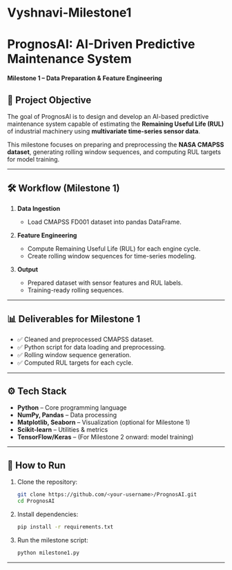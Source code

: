 # Vyshnavi-Milestone1
# PrognosAI: AI-Driven Predictive Maintenance System

**Milestone 1 – Data Preparation & Feature Engineering**

## 📌 Project Objective

The goal of PrognosAI is to design and develop an AI-based predictive maintenance system capable of estimating the **Remaining Useful Life (RUL)** of industrial machinery using **multivariate time-series sensor data**.

This milestone focuses on preparing and preprocessing the **NASA CMAPSS dataset**, generating rolling window sequences, and computing RUL targets for model training.


---

## 🛠️ Workflow (Milestone 1)

1. **Data Ingestion**

   * Load CMAPSS FD001 dataset into pandas DataFrame.
2. **Feature Engineering**

   * Compute Remaining Useful Life (RUL) for each engine cycle.
   * Create rolling window sequences for time-series modeling.
3. **Output**

   * Prepared dataset with sensor features and RUL labels.
   * Training-ready rolling sequences.

---

## 📊 Deliverables for Milestone 1

* ✅ Cleaned and preprocessed CMAPSS dataset.
* ✅ Python script for data loading and preprocessing.
* ✅ Rolling window sequence generation.
* ✅ Computed RUL targets for each cycle.

---

## ⚙️ Tech Stack

* **Python** – Core programming language
* **NumPy, Pandas** – Data processing
* **Matplotlib, Seaborn** – Visualization (optional for Milestone 1)
* **Scikit-learn** – Utilities & metrics
* **TensorFlow/Keras** – (For Milestone 2 onward: model training)

---

## 🚀 How to Run

1. Clone the repository:

   ```bash
   git clone https://github.com/<your-username>/PrognosAI.git
   cd PrognosAI
   ```

2. Install dependencies:

   ```bash
   pip install -r requirements.txt
   ```

3. Run the milestone script:

   ```bash
   python milestone1.py
   ```

---


